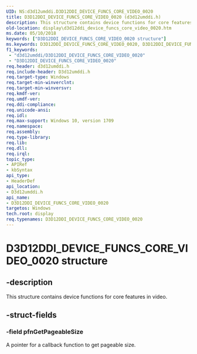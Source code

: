 ```yaml
---
UID: NS:d3d12umddi.D3D12DDI_DEVICE_FUNCS_CORE_VIDEO_0020
title: D3D12DDI_DEVICE_FUNCS_CORE_VIDEO_0020 (d3d12umddi.h)
description: This structure contains device functions for core features in video.
old-location: display\d3d12ddi_device_funcs_core_video_0020.htm
ms.date: 05/10/2018
keywords: ["D3D12DDI_DEVICE_FUNCS_CORE_VIDEO_0020 structure"]
ms.keywords: D3D12DDI_DEVICE_FUNCS_CORE_VIDEO_0020, D3D12DDI_DEVICE_FUNCS_CORE_VIDEO_0020 structure [Display Devices], d3d12umddi/D3D12DDI_DEVICE_FUNCS_CORE_VIDEO_0020, display.d3d12ddi_device_funcs_core_video_0020
f1_keywords:
 - "d3d12umddi/D3D12DDI_DEVICE_FUNCS_CORE_VIDEO_0020"
 - "D3D12DDI_DEVICE_FUNCS_CORE_VIDEO_0020"
req.header: d3d12umddi.h
req.include-header: D3d12umddi.h
req.target-type: Windows
req.target-min-winverclnt:
req.target-min-winversvr:
req.kmdf-ver:
req.umdf-ver:
req.ddi-compliance:
req.unicode-ansi:
req.idl:
req.max-support: Windows 10, version 1709
req.namespace:
req.assembly:
req.type-library:
req.lib:
req.dll:
req.irql:
topic_type:
- APIRef
- kbSyntax
api_type:
- HeaderDef
api_location:
- D3d12umddi.h
api_name:
- D3D12DDI_DEVICE_FUNCS_CORE_VIDEO_0020
targetos: Windows
tech.root: display
req.typenames: D3D12DDI_DEVICE_FUNCS_CORE_VIDEO_0020
---
```


# D3D12DDI_DEVICE_FUNCS_CORE_VIDEO_0020 structure


## -description


This structure contains device functions for core features in  video.


## -struct-fields




### -field pfnGetPageableSize

A pointer for a callback function to get pageable size.

